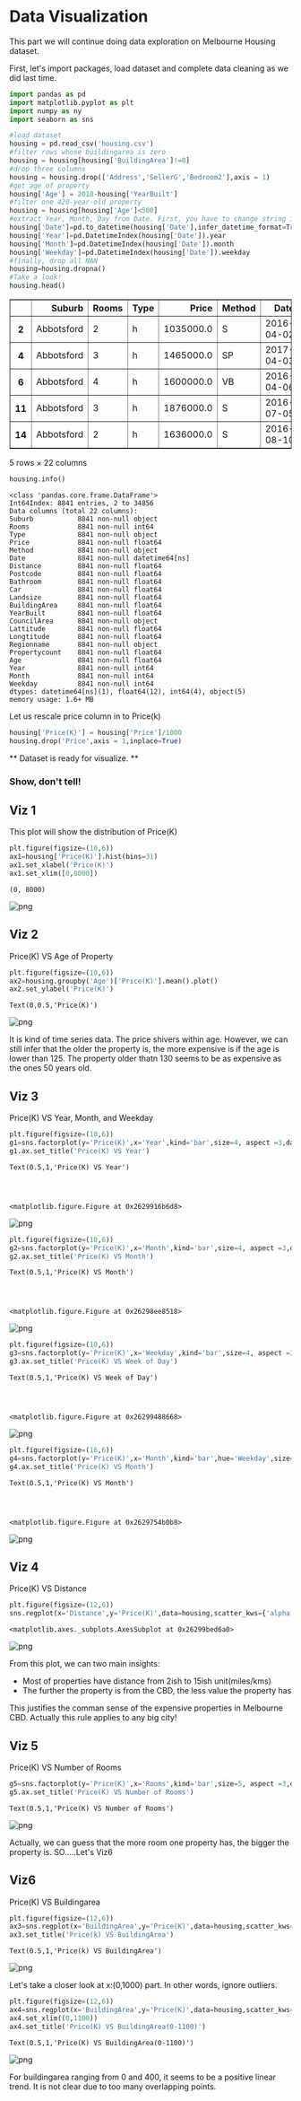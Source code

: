 
# Data Visualization

This part we will continue doing data exploration on Melbourne Housing dataset. 

First, let's import packages, load dataset and complete data cleaning as we did last time.


```python
import pandas as pd
import matplotlib.pyplot as plt
import numpy as ny
import seaborn as sns

#load dataset
housing = pd.read_csv('housing.csv')
#filter rows whose buildingarea is zero
housing = housing[housing['BuildingArea']!=0]
#drop three columns
housing = housing.drop(['Address','SellerG','Bedroom2'],axis = 1) 
#get age of property
housing['Age'] = 2018-housing['YearBuilt']
#filter one 420-year-old property 
housing = housing[housing['Age']<500]
#extract Year, Month, Day from Date. First, you have to change string into datetime object
housing['Date']=pd.to_datetime(housing['Date'],infer_datetime_format=True)  ## transform Date column to datetime object
housing['Year']=pd.DatetimeIndex(housing['Date']).year
housing['Month']=pd.DatetimeIndex(housing['Date']).month
housing['Weekday']=pd.DatetimeIndex(housing['Date']).weekday
#finally, drop all NAN
housing=housing.dropna()
#Take a look!
housing.head()

```




<div>
<style scoped>
    .dataframe tbody tr th:only-of-type {
        vertical-align: middle;
    }

    .dataframe tbody tr th {
        vertical-align: top;
    }

    .dataframe thead th {
        text-align: right;
    }
</style>
<table border="1" class="dataframe">
  <thead>
    <tr style="text-align: right;">
      <th></th>
      <th>Suburb</th>
      <th>Rooms</th>
      <th>Type</th>
      <th>Price</th>
      <th>Method</th>
      <th>Date</th>
      <th>Distance</th>
      <th>Postcode</th>
      <th>Bathroom</th>
      <th>Car</th>
      <th>...</th>
      <th>YearBuilt</th>
      <th>CouncilArea</th>
      <th>Lattitude</th>
      <th>Longtitude</th>
      <th>Regionname</th>
      <th>Propertycount</th>
      <th>Age</th>
      <th>Year</th>
      <th>Month</th>
      <th>Weekday</th>
    </tr>
  </thead>
  <tbody>
    <tr>
      <th>2</th>
      <td>Abbotsford</td>
      <td>2</td>
      <td>h</td>
      <td>1035000.0</td>
      <td>S</td>
      <td>2016-04-02</td>
      <td>2.5</td>
      <td>3067.0</td>
      <td>1.0</td>
      <td>0.0</td>
      <td>...</td>
      <td>1900.0</td>
      <td>Yarra City Council</td>
      <td>-37.8079</td>
      <td>144.9934</td>
      <td>Northern Metropolitan</td>
      <td>4019.0</td>
      <td>118.0</td>
      <td>2016</td>
      <td>4</td>
      <td>5</td>
    </tr>
    <tr>
      <th>4</th>
      <td>Abbotsford</td>
      <td>3</td>
      <td>h</td>
      <td>1465000.0</td>
      <td>SP</td>
      <td>2017-04-03</td>
      <td>2.5</td>
      <td>3067.0</td>
      <td>2.0</td>
      <td>0.0</td>
      <td>...</td>
      <td>1900.0</td>
      <td>Yarra City Council</td>
      <td>-37.8093</td>
      <td>144.9944</td>
      <td>Northern Metropolitan</td>
      <td>4019.0</td>
      <td>118.0</td>
      <td>2017</td>
      <td>4</td>
      <td>0</td>
    </tr>
    <tr>
      <th>6</th>
      <td>Abbotsford</td>
      <td>4</td>
      <td>h</td>
      <td>1600000.0</td>
      <td>VB</td>
      <td>2016-04-06</td>
      <td>2.5</td>
      <td>3067.0</td>
      <td>1.0</td>
      <td>2.0</td>
      <td>...</td>
      <td>2014.0</td>
      <td>Yarra City Council</td>
      <td>-37.8072</td>
      <td>144.9941</td>
      <td>Northern Metropolitan</td>
      <td>4019.0</td>
      <td>4.0</td>
      <td>2016</td>
      <td>4</td>
      <td>2</td>
    </tr>
    <tr>
      <th>11</th>
      <td>Abbotsford</td>
      <td>3</td>
      <td>h</td>
      <td>1876000.0</td>
      <td>S</td>
      <td>2016-07-05</td>
      <td>2.5</td>
      <td>3067.0</td>
      <td>2.0</td>
      <td>0.0</td>
      <td>...</td>
      <td>1910.0</td>
      <td>Yarra City Council</td>
      <td>-37.8024</td>
      <td>144.9993</td>
      <td>Northern Metropolitan</td>
      <td>4019.0</td>
      <td>108.0</td>
      <td>2016</td>
      <td>7</td>
      <td>1</td>
    </tr>
    <tr>
      <th>14</th>
      <td>Abbotsford</td>
      <td>2</td>
      <td>h</td>
      <td>1636000.0</td>
      <td>S</td>
      <td>2016-08-10</td>
      <td>2.5</td>
      <td>3067.0</td>
      <td>1.0</td>
      <td>2.0</td>
      <td>...</td>
      <td>1890.0</td>
      <td>Yarra City Council</td>
      <td>-37.8060</td>
      <td>144.9954</td>
      <td>Northern Metropolitan</td>
      <td>4019.0</td>
      <td>128.0</td>
      <td>2016</td>
      <td>8</td>
      <td>2</td>
    </tr>
  </tbody>
</table>
<p>5 rows × 22 columns</p>
</div>




```python
housing.info()
```

    <class 'pandas.core.frame.DataFrame'>
    Int64Index: 8841 entries, 2 to 34856
    Data columns (total 22 columns):
    Suburb           8841 non-null object
    Rooms            8841 non-null int64
    Type             8841 non-null object
    Price            8841 non-null float64
    Method           8841 non-null object
    Date             8841 non-null datetime64[ns]
    Distance         8841 non-null float64
    Postcode         8841 non-null float64
    Bathroom         8841 non-null float64
    Car              8841 non-null float64
    Landsize         8841 non-null float64
    BuildingArea     8841 non-null float64
    YearBuilt        8841 non-null float64
    CouncilArea      8841 non-null object
    Lattitude        8841 non-null float64
    Longtitude       8841 non-null float64
    Regionname       8841 non-null object
    Propertycount    8841 non-null float64
    Age              8841 non-null float64
    Year             8841 non-null int64
    Month            8841 non-null int64
    Weekday          8841 non-null int64
    dtypes: datetime64[ns](1), float64(12), int64(4), object(5)
    memory usage: 1.6+ MB
    

Let us rescale price column in to Price(k)


```python
housing['Price(K)'] = housing['Price']/1000
housing.drop('Price',axis = 1,inplace=True) 
```

** Dataset is ready for visualize. **

### Show, don't tell!

## Viz 1

This plot will show the distribution of Price(K)


```python
plt.figure(figsize=(10,6))
ax1=housing['Price(K)'].hist(bins=31)
ax1.set_xlabel('Price(K)')
ax1.set_xlim([0,8000])
```




    (0, 8000)




![png](output_6_1.png)


## Viz 2

Price(K) VS Age of Property


```python
plt.figure(figsize=(10,6))
ax2=housing.groupby('Age')['Price(K)'].mean().plot()
ax2.set_ylabel('Price(K)')
```




    Text(0,0.5,'Price(K)')




![png](output_8_1.png)


It is kind of time series data. The price shivers within age. However, we can still infer that the older the property is, the more expensive is if the age is lower than 125. The property older thatn 130 seems to be as expensive as the ones 50 years old.

## Viz 3

Price(K) VS Year, Month, and Weekday


```python
plt.figure(figsize=(10,6))
g1=sns.factorplot(y='Price(K)',x='Year',kind='bar',size=4, aspect =3,data=housing)
g1.ax.set_title('Price(K) VS Year')
```




    Text(0.5,1,'Price(K) VS Year')




    <matplotlib.figure.Figure at 0x2629916b6d8>



![png](output_11_2.png)



```python
plt.figure(figsize=(10,6))
g2=sns.factorplot(y='Price(K)',x='Month',kind='bar',size=4, aspect =3,data=housing)
g2.ax.set_title('Price(K) VS Month')
```




    Text(0.5,1,'Price(K) VS Month')




    <matplotlib.figure.Figure at 0x26298ee8518>



![png](output_12_2.png)



```python
plt.figure(figsize=(10,6))
g3=sns.factorplot(y='Price(K)',x='Weekday',kind='bar',size=4, aspect =3,data=housing)
g3.ax.set_title('Price(K) VS Week of Day')
```




    Text(0.5,1,'Price(K) VS Week of Day')




    <matplotlib.figure.Figure at 0x26299488668>



![png](output_13_2.png)



```python
plt.figure(figsize=(16,6))
g4=sns.factorplot(y='Price(K)',x='Month',kind='bar',hue='Weekday',size=5, aspect =3,data=housing)
g4.ax.set_title('Price(K) VS Month')
```




    Text(0.5,1,'Price(K) VS Month')




    <matplotlib.figure.Figure at 0x2629754b0b8>



![png](output_14_2.png)


## Viz 4

Price(K) VS Distance


```python
plt.figure(figsize=(12,6))
sns.regplot(x='Distance',y='Price(K)',data=housing,scatter_kws={'alpha':0.1},fit_reg=False)
```




    <matplotlib.axes._subplots.AxesSubplot at 0x26299bed6a0>




![png](output_16_1.png)


From this plot, we can two main insights:

- Most of properties have distance from 2ish to 15ish unit(miles/kms)
- The further the property is from the CBD, the less value the property has

This justifies the comman sense of the expensive properties in Melbourne CBD. Actually this rule applies to any big city!

## Viz 5

Price(K) VS Number of Rooms


```python
g5=sns.factorplot(y='Price(K)',x='Rooms',kind='bar',size=5, aspect =3,data=housing)
g5.ax.set_title('Price(K) VS Number of Rooms')
```




    Text(0.5,1,'Price(K) VS Number of Rooms')




![png](output_19_1.png)


Actually, we can guess that the more room one property has, the bigger the property is. SO.....Let's Viz6

## Viz6

Price(K) VS Buildingarea


```python
plt.figure(figsize=(12,6))
ax3=sns.regplot(x='BuildingArea',y='Price(K)',data=housing,scatter_kws={'alpha':0.1},fit_reg=False)
ax3.set_title('Price(k) VS BuildingArea')
```




    Text(0.5,1,'Price(k) VS BuildingArea')




![png](output_21_1.png)


Let's take a closer look at x:(0,1000) part. In other words, ignore outliers.


```python
plt.figure(figsize=(12,6))
ax4=sns.regplot(x='BuildingArea',y='Price(K)',data=housing,scatter_kws={'alpha':0.3},fit_reg=False)
ax4.set_xlim((0,1100))
ax4.set_title('Price(K) VS BuildingArea(0-1100)')
```




    Text(0.5,1,'Price(K) VS BuildingArea(0-1100)')




![png](output_23_1.png)


For buildingarea ranging from 0 and 400, it seems to be a positive linear trend. It is not clear due to too many overlapping points.
